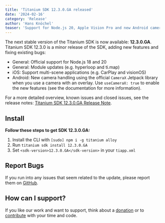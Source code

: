 ```yaml
---
title: 'Titanium SDK 12.3.0.GA released'
date: '2024-02-16'
category: 'Release'
author: 'Hans Knöchel'
teaser: 'Support for Node.js 20, Apple Vision Pro and new Android camera handling'
---
```


The next stable version of the Titanium SDK is now available: <b>12.3.0.GA</b>. Titanium SDK 12.3.0 is a minor release of the SDK, adding new features and fixing existing bugs:
  * General: Official support for Node.js 18 and 20
  * General: Module updates (e.g. hyperloop and ti.map)
  * iOS: Support multi-scene applications (e.g. CarPlay and visionOS)
  * Android: New camera handling using the official `CameraX` Jetpack library when you use a camera with an overlay. Use `useCameraX: true` to enable the new features (see the documentation for more information).

For a more detailed overview, known issues and closed issues, see the release notes: [Titanium SDK 12.3.0.GA Release Note](https://titaniumsdk.com/guide/Titanium_SDK/Titanium_SDK_Release_Notes/Titanium_SDK_Release_Notes_12.x/Titanium_SDK_12.3.0.GA_Release_Note.html).

## Install

**Follow these steps to get SDK 12.3.0.GA:**

1. Install the CLI with `[sudo] npm i -g titanium alloy`
2. Run `titanium sdk install 12.3.0.GA`
3. Set `<sdk-version>12.3.0.GA</sdk-version>` in your `tiapp.xml`

## Report Bugs

If you run into any issues that seem related to the update, please report them on [GitHub](https://github.com/tidev/titanium-sdk/issues).

## How can I support?

If you like our work and want to support, think about a [donation](/donate) or to [contribute](/contribute) with your time and code.
